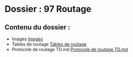 # Dossier : 97 Routage
 
 ## Contenu du dossier : 
- Images [Images](./Images)
- Tables de routage [Tables de routage](./Tables_de_routage)
- Protocole de routage TD.md [Protocole de routage TD.md](./Protocole_de_routage_TD.md)
